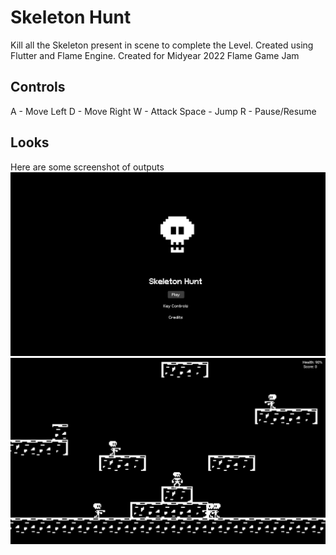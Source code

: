 # Skeleton Hunt
Kill all the Skeleton present in scene to complete the Level.
Created using Flutter and Flame Engine.
Created for Midyear 2022 Flame Game Jam

## Controls
A - Move Left
D - Move Right
W - Attack
Space - Jump
R - Pause/Resume

## Looks
Here are some screenshot of outputs
<img src="./screenshots/1.png">
<img src="./screenshots/2.png">